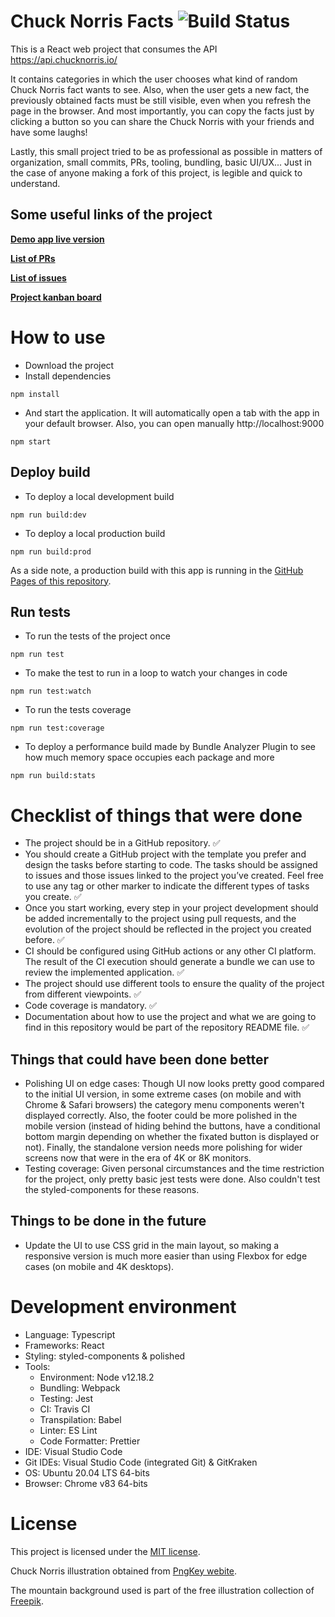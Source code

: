 # Chuck Norris Facts ![Build Status](https://github.com/Firenz/chuck-norris-facts/actions/workflows/deploy.yml/badge.svg)

This is a React web project that consumes the API https://api.chucknorris.io/

It contains categories in which the user chooses what kind of random Chuck Norris fact wants to see. Also, when the user gets a new fact, the previously obtained facts must be still visible, even when you refresh the page in the browser. And most importantly, you can copy the facts just by clicking a button so you can share the Chuck Norris with your friends and have some laughs!

Lastly, this small project tried to be as professional as possible in matters of organization, small commits, PRs, tooling, bundling, basic UI/UX... Just in the case of anyone making a fork of this project, is legible and quick to understand.

## Some useful links of the project
**[Demo app live version](https://firenz.github.io/chuck-norris-facts/)**

**[List of PRs](https://github.com/Firenz/chuck-norris-facts/pulls?q=is%3Apr+is%3Aclosed)**

**[List of issues](https://github.com/Firenz/chuck-norris-facts/issues?q=is%3Aissue+is%3Aclosed)**

**[Project kanban board](https://github.com/Firenz/chuck-norris-facts/projects/2)**

# How to use
- Download the project
- Install dependencies 
```
npm install
```
- And start the application. It will automatically open a tab with the app in your default browser. Also, you can open manually http://localhost:9000
```
npm start
```
## Deploy build
- To deploy a local development build
```
npm run build:dev
```
- To deploy a local production build
```
npm run build:prod
```
As a side note, a production build with this app is running in the [GitHub Pages of this repository](https://firenz.github.io/chuck-norris-facts/).

## Run tests
- To run the tests of the project once
```
npm run test
```
- To make the test to run in a loop to watch your changes in code
```
npm run test:watch
```
- To run the tests coverage
```
npm run test:coverage
```
- To deploy a performance build made by Bundle Analyzer Plugin to see how much memory space occupies each package and more
```
npm run build:stats
```
# Checklist of things that were done
- The project should be in a GitHub repository. ✅ 
- You should create a GitHub project with the template you prefer and design the tasks before starting to code. The tasks should be assigned to issues and those issues linked to the project you’ve created. Feel free to use any tag or other marker to indicate the different types of tasks you create. ✅ 
- Once you start working, every step in your project development should be added incrementally to the project using pull requests, and the evolution of the project should be reflected in the project you created before. ✅ 
- CI should be configured using GitHub actions or any other CI platform. The result of the CI execution should generate a bundle we can use to review the implemented application. ✅ 
- The project should use different tools to ensure the quality of the project from different viewpoints. ✅ 
- Code coverage is mandatory. ✅ 
- Documentation about how to use the project and what we are going to find in this repository would be part of the repository README file. ✅ 

## Things that could have been done better
- Polishing UI on edge cases: Though UI now looks pretty good compared to the initial UI version, in some extreme cases (on mobile and with Chrome & Safari browsers) the category menu components weren't displayed correctly. Also, the footer could be more polished in the mobile version (instead of hiding behind the buttons, have a conditional bottom margin depending on whether the fixated button is displayed or not). Finally, the standalone version needs more polishing for wider screens now that were in the era of 4K or 8K monitors.
- Testing coverage: Given personal circumstances and the time restriction for the project, only pretty basic jest tests were done. Also couldn't test the styled-components for these reasons.

## Things to be done in the future
- Update the UI to use CSS grid in the main layout, so making a responsive version is much more easier than using Flexbox for edge cases (on mobile and 4K desktops).

# Development environment
- Language: Typescript
- Frameworks: React
- Styling: styled-components & polished
- Tools: 
  - Environment: Node v12.18.2
  - Bundling: Webpack
  - Testing: Jest
  - CI: Travis CI
  - Transpilation: Babel
  - Linter: ES Lint
  - Code Formatter: Prettier
- IDE: Visual Studio Code
- Git IDEs: Visual Studio Code (integrated Git) & GitKraken
- OS: Ubuntu 20.04 LTS 64-bits
- Browser: Chrome v83 64-bits

 # License
This project is licensed under the [MIT license](https://github.com/Firenz/chuck-norris-facts/blob/master/LICENSE).

Chuck Norris illustration obtained from [PngKey webite](https://www.pngkey.com/detail/u2q8y3o0t4w7o0a9_chuck-norris-facts-have-spread-around-the-world/).

The mountain background used is part of the free illustration collection of [Freepik](https://www.freepik.es/).
